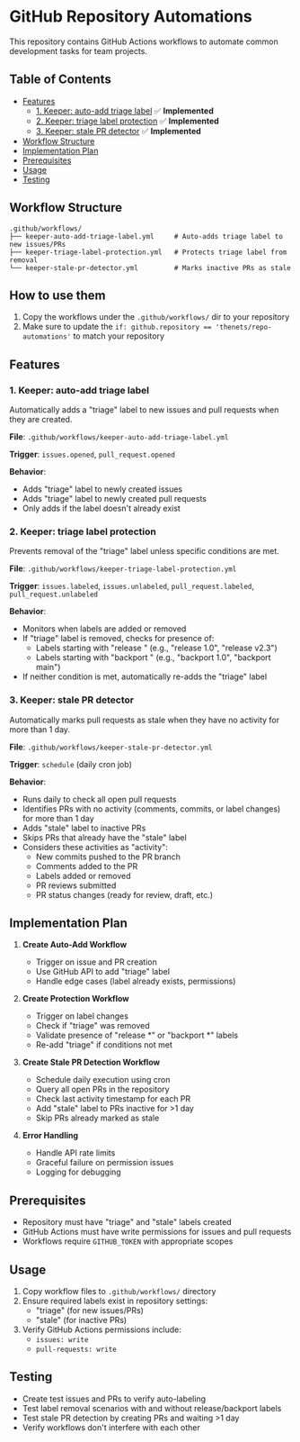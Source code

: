 # GitHub Repository Automations

This repository contains GitHub Actions workflows to automate common development tasks for team projects.

## Table of Contents

- [Features](#features)
  - [1. Keeper: auto-add triage label](#1-keeper-auto-add-triage-label) ✅ **Implemented**
  - [2. Keeper: triage label protection](#2-triage-label-protection) ✅ **Implemented**
  - [3. Keeper: stale PR detector](#3-keeper-stale-pr-detector) ✅ **Implemented**
- [Workflow Structure](#workflow-structure)
- [Implementation Plan](#implementation-plan)
- [Prerequisites](#prerequisites)
- [Usage](#usage)
- [Testing](#testing)

## Workflow Structure

```
.github/workflows/
├── keeper-auto-add-triage-label.yml     # Auto-adds triage label to new issues/PRs
├── keeper-triage-label-protection.yml   # Protects triage label from removal
└── keeper-stale-pr-detector.yml         # Marks inactive PRs as stale
```

## How to use them

1. Copy the workflows under the `.github/workflows/` dir to your repository
2. Make sure to update the `if: github.repository == 'thenets/repo-automations'` to match your repository

## Features

### 1. Keeper: auto-add triage label
Automatically adds a "triage" label to new issues and pull requests when they are created.

**File**: `.github/workflows/keeper-auto-add-triage-label.yml`

**Trigger**: `issues.opened`, `pull_request.opened`

**Behavior**:
- Adds "triage" label to newly created issues
- Adds "triage" label to newly created pull requests
- Only adds if the label doesn't already exist

### 2. Keeper: triage label protection
Prevents removal of the "triage" label unless specific conditions are met.

**File**: `.github/workflows/keeper-triage-label-protection.yml`

**Trigger**: `issues.labeled`, `issues.unlabeled`, `pull_request.labeled`, `pull_request.unlabeled`

**Behavior**:
- Monitors when labels are added or removed
- If "triage" label is removed, checks for presence of:
  - Labels starting with "release " (e.g., "release 1.0", "release v2.3")
  - Labels starting with "backport " (e.g., "backport 1.0", "backport main")
- If neither condition is met, automatically re-adds the "triage" label

### 3. Keeper: stale PR detector
Automatically marks pull requests as stale when they have no activity for more than 1 day.

**File**: `.github/workflows/keeper-stale-pr-detector.yml`

**Trigger**: `schedule` (daily cron job)

**Behavior**:
- Runs daily to check all open pull requests
- Identifies PRs with no activity (comments, commits, or label changes) for more than 1 day
- Adds "stale" label to inactive PRs
- Skips PRs that already have the "stale" label
- Considers these activities as "activity":
  - New commits pushed to the PR branch
  - Comments added to the PR
  - Labels added or removed
  - PR reviews submitted
  - PR status changes (ready for review, draft, etc.)

## Implementation Plan

1. **Create Auto-Add Workflow**
   - Trigger on issue and PR creation
   - Use GitHub API to add "triage" label
   - Handle edge cases (label already exists, permissions)

2. **Create Protection Workflow**
   - Trigger on label changes
   - Check if "triage" was removed
   - Validate presence of "release *" or "backport *" labels
   - Re-add "triage" if conditions not met

3. **Create Stale PR Detection Workflow**
   - Schedule daily execution using cron
   - Query all open PRs in the repository
   - Check last activity timestamp for each PR
   - Add "stale" label to PRs inactive for >1 day
   - Skip PRs already marked as stale

4. **Error Handling**
   - Handle API rate limits
   - Graceful failure on permission issues
   - Logging for debugging

## Prerequisites

- Repository must have "triage" and "stale" labels created
- GitHub Actions must have write permissions for issues and pull requests
- Workflows require `GITHUB_TOKEN` with appropriate scopes

## Usage

1. Copy workflow files to `.github/workflows/` directory
2. Ensure required labels exist in repository settings:
   - "triage" (for new issues/PRs)
   - "stale" (for inactive PRs)
3. Verify GitHub Actions permissions include:
   - `issues: write`
   - `pull-requests: write`

## Testing

- Create test issues and PRs to verify auto-labeling
- Test label removal scenarios with and without release/backport labels
- Test stale PR detection by creating PRs and waiting >1 day
- Verify workflows don't interfere with each other